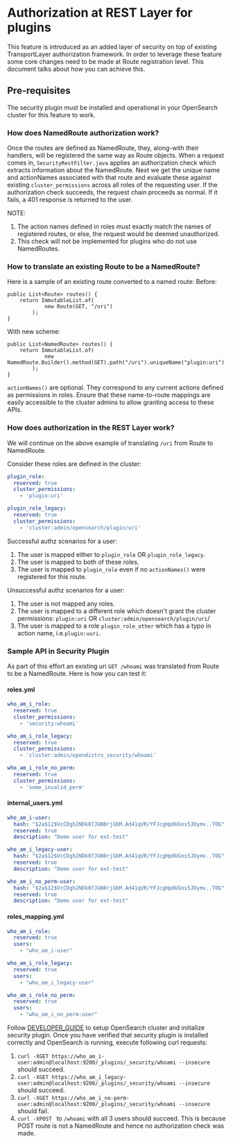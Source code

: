 # Authorization at REST Layer for plugins

This feature is introduced as an added layer of security on top of existing TransportLayer authorization framework. In order to leverage these feature some core changes need to be made at Route registration level. This document talks about how you can achieve this.

## Pre-requisites

The security plugin must be installed and operational in your OpenSearch cluster for this feature to work.

### How does NamedRoute authorization work?

Once the routes are defined as NamedRoute, they, along-with their handlers, will be registered the same way as Route objects. When a request comes in, `SecurityRestFilter.java` applies an authorization check which extracts information about the NamedRoute.
Next we get the unique name and actionNames associated with that route and evaluate these against existing `cluster_permissions` across all roles of the requesting user. If the authorization check succeeds, the request chain proceeds as normal. If it fails, a 401 response is returned to the user.

NOTE:
1. The action names defined in roles must exactly match the names of registered routes, or else, the request would be deemed unauthorized.
2. This check will not be implemented for plugins who do not use NamedRoutes.



### How to translate an existing Route to be a NamedRoute?

Here is a sample of an existing route converted to a named route:
Before:
```
public List<Route> routes() {
    return ImmutableList.of(
            new Route(GET, "/uri")
        );
}
```
With new scheme:
```
public List<NamedRoute> routes() {
    return ImmutableList.of(
            new NamedRoute.Builder().method(GET).path("/uri").uniqueName("plugin:uri").actionNames(Set.of("cluster:admin/opensearch/plugin/uri")).build()
        );
}
```

`actionNames()` are optional. They correspond to any current actions defined as permissions in roles.
Ensure that these name-to-route mappings are easily accessible to the cluster admins to allow granting access to these APIs.

### How does authorization in the REST Layer work?

We will continue on the above example of translating `/uri` from Route to NamedRoute.

Consider these roles are defined in the cluster:
```yaml
plugin_role:
  reserved: true
  cluster_permissions:
    - 'plugin:uri'

plugin_role_legacy:
  reserved: true
  cluster_permissions:
    - 'cluster:admin/opensearch/plugin/uri'
```

Successful authz scenarios for a user:
1. The user is mapped either to `plugin_role` OR `plugin_role_legacy`.
2. The user is mapped to both of these roles.
3. The user is mapped to `plugin_role` even if no `actionNames()` were registered for this route.

Unsuccessful authz scenarios for a user:
1. The user is not mapped any roles.
2. The user is mapped to a different role which doesn't grant the cluster permissions: `plugin:uri` OR `cluster:admin/opensearch/plugin/uri`/
3. The user is mapped to a role `plugin_role_other` which has a typo in action name, i.e.`plugin:uuri`.


### Sample API in Security Plugin

As part of this effort an existing uri `GET /whoami` was translated from Route to be a NamedRoute. Here is how you can test it:

#### roles.yml
```yaml
who_am_i_role:
  reserved: true
  cluster_permissions:
    - 'security:whoami'

who_am_i_role_legacy:
  reserved: true
  cluster_permissions:
    - 'cluster:admin/opendistro_security/whoami'

who_am_i_role_no_perm:
  reserved: true
  cluster_permissions:
    - 'some_invalid_perm'

```

#### internal_users.yml
```yaml
who_am_i-user:
  hash: "$2a$12$VcCDgh2NDk07JGN0rjGbM.Ad41qVR/YFJcgHp0UGns5JDymv..TOG" #admin
  reserved: true
  description: "Demo user for ext-test"

who_am_i_legacy-user:
  hash: "$2a$12$VcCDgh2NDk07JGN0rjGbM.Ad41qVR/YFJcgHp0UGns5JDymv..TOG"
  reserved: true
  description: "Demo user for ext-test"

who_am_i_no_perm-user:
  hash: "$2a$12$VcCDgh2NDk07JGN0rjGbM.Ad41qVR/YFJcgHp0UGns5JDymv..TOG"
  reserved: true
  description: "Demo user for ext-test"
```

#### roles_mapping.yml
```yaml
who_am_i_role:
  reserved: true
  users:
    - "who_am_i-user"

who_am_i_role_legacy:
  reserved: true
  users:
    - "who_am_i_legacy-user"

who_am_i_role_no_perm:
  reserved: true
  users:
    - "who_am_i_no_perm-user"
```

Follow [DEVELOPER_GUIDE](DEVELOPER_GUIDE.md) to setup OpenSearch cluster and initialize security plugin. Once you have verified that security plugin is installed correctly and OpenSearch is running, execute following curl requests:
1. `curl -XGET https://who_am_i-user:admin@localhost:9200/_plugins/_security/whoami --insecure` should succeed.
2. `curl -XGET https://who_am_i_legacy-user:admin@localhost:9200/_plugins/_security/whoami --insecure` should succeed.
3. `curl -XGET https://who_am_i_no-perm-user:admin@localhost:9200/_plugins/_security/whoami --insecure` should fail.
4. `curl -XPOST ` to `/whoami` with all 3 users should succeed. This is because POST route is not a NamedRoute and hence no authorization check was made.
